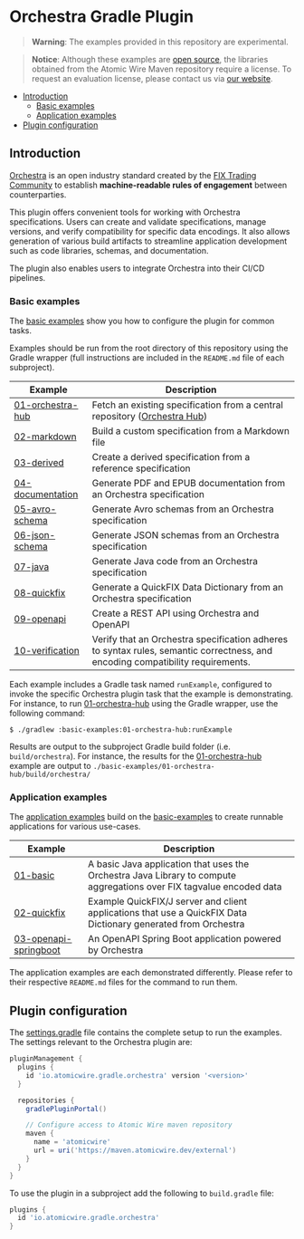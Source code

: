 # Orchestra Gradle Plugin

> **Warning**: The examples provided in this repository are experimental.

> **Notice**: Although these examples are [open source](LICENSE), the libraries obtained from the Atomic Wire Maven repository require a license. To request an evaluation license, please contact us via [our website](https://www.atomicwire.io/).

<!-- TOC -->
* [Introduction](#introduction)
  * [Basic examples](#basic-examples)
  * [Application examples](#application-examples)
* [Plugin configuration](#plugin-configuration)
<!-- TOC -->

## Introduction

[Orchestra](https://www.fixtrading.org/standards/fix-orchestra-online/) is an open industry standard created by the [FIX Trading Community](https://www.fixtrading.org) to establish **machine-readable rules of engagement** between counterparties.

This plugin offers convenient tools for working with Orchestra specifications. Users can create and validate specifications, manage versions, and verify compatibility for specific data encodings. It also allows generation of various build artifacts to streamline application development such as code libraries, schemas, and documentation. 

The plugin also enables users to integrate Orchestra into their CI/CD pipelines.

### Basic examples

The [basic examples](./basic-examples) show you how to configure the plugin for common tasks. 

Examples should be run from the root directory of this repository using the Gradle wrapper (full instructions are included in the `README.md` file of each subproject).


| Example                                               | Description                                                                                                                    |
|-------------------------------------------------------|--------------------------------------------------------------------------------------------------------------------------------|
| [01-orchestra-hub](./basic-examples/01-orchestra-hub) | Fetch an existing specification from a central repository ([Orchestra Hub](https://orchestrahub.org))                          |
| [02-markdown](./basic-examples/02-markdown)           | Build a custom specification from a Markdown file                                                                              |
| [03-derived](./basic-examples/03-derived)             | Create a derived specification from a reference specification                                                                  |
| [04-documentation](./basic-examples/04-documentation) | Generate PDF and EPUB documentation from an Orchestra specification                                                            |
| [05-avro-schema](./basic-examples/05-avro-schema)     | Generate Avro schemas from an Orchestra specification                                                                          |
| [06-json-schema](./basic-examples/06-json-schema)     | Generate JSON schemas from an Orchestra specification                                                                          |
| [07-java](./basic-examples/07-java)                   | Generate Java code from an Orchestra specification                                                                             |
| [08-quickfix](./basic-examples/08-quickfix)           | Generate a QuickFIX Data Dictionary from an Orchestra specification                                                            |
| [09-openapi](./basic-examples/09-openapi)             | Create a REST API using Orchestra and OpenAPI                                                                                  |
| [10-verification](./basic-examples/10-verification)   | Verify that an Orchestra specification adheres to syntax rules, semantic correctness, and encoding compatibility requirements. |

Each example includes a Gradle task named `runExample`, configured to invoke the specific Orchestra plugin task that the example is demonstrating. For instance, to run [01-orchestra-hub](./basic-examples/01-orchestra-hub) using the Gradle wrapper, use the following command:

```shell
$ ./gradlew :basic-examples:01-orchestra-hub:runExample
```

Results are output to the subproject Gradle build folder (i.e. `build/orchestra`). For instance, the results for the [01-orchestra-hub](./basic-examples/01-orchestra-hub) example are output to `./basic-examples/01-orchestra-hub/build/orchestra/`


### Application examples

The [application examples](./app-examples) build on the [basic-examples](./basic-examples) to create runnable applications for various use-cases.


| Example                                                       | Description                                                                                                          |
|---------------------------------------------------------------|----------------------------------------------------------------------------------------------------------------------|
| [01-basic](./app-examples/01-basic)                           | A basic Java application that uses the Orchestra Java Library to compute aggregations over FIX tagvalue encoded data |
| [02-quickfix](./app-examples/02-quickfix)                     | Example QuickFIX/J server and client applications that use a QuickFIX Data Dictionary generated from Orchestra       |
| [03-openapi-springboot](./app-examples/03-openapi-springboot) | An OpenAPI Spring Boot application powered by Orchestra                                                              |

The application examples are each demonstrated differently. Please refer to their respective `README.md` files for the command to run them.

## Plugin configuration

The [settings.gradle](./settings.gradle) file contains the complete setup to run the examples. The settings relevant to the Orchestra plugin are:

```groovy
pluginManagement {
  plugins {
    id 'io.atomicwire.gradle.orchestra' version '<version>'
  }

  repositories {
    gradlePluginPortal()

    // Configure access to Atomic Wire maven repository
    maven {
      name = 'atomicwire'
      url = uri('https://maven.atomicwire.dev/external')
    }
  }
}

```

To use the plugin in a subproject add the following to `build.gradle` file:

```groovy
plugins {
  id 'io.atomicwire.gradle.orchestra'
}
```
